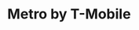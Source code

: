 ---
title: "Metro by T-Mobile"
url: /detroit/metro-by-t-mobile-gratiot-avenue/
shop: mobile phone
---